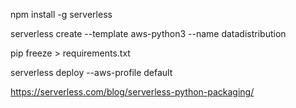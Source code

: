 npm install -g serverless

serverless create --template aws-python3 --name datadistribution

pip freeze > requirements.txt

serverless deploy --aws-profile default

https://serverless.com/blog/serverless-python-packaging/